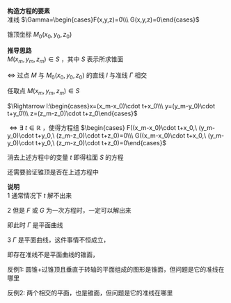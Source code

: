 **构造方程的要素**  
准线 $\Gamma=\begin{cases}F(x,y,z)=0\\\ G(x,y,z)=0\end{cases}$  
  
锥顶坐标 $M_0(x_0,y_0,z_0)$  
  
**推导思路**  
$M(x_m,y_m,z_m)\in S$ ，其中 $S$ 表示所求锥面  
  
$\Leftrightarrow$ 过点 $M$ 与 $M_0(x_0,y_0,z_0)$ 的直线 $l$ 与准线 $\Gamma$ 相交  
  
任取点 $M(x_m,y_m,z_m)\in S$  
  
$\Rightarrow l:\begin{cases}x=(x_m-x_0)\cdot t+x_0\\\ y=(y_m-y_0)\cdot t+y_0\\\ z=(z_m-z_0)\cdot t+z_0\end{cases}$  
  
$\Leftrightarrow\exists\ t\in\mathbb R$ ，使得方程组 $\begin{cases}  
F((x_m-x_0)\cdot t+x_0,\ (y_m-y_0)\cdot t+y_0,\ (z_m-z_0)\cdot t+z_0)=0\\\ G((x_m-x_0)\cdot t+x_0,\ (y_m-y_0)\cdot t+y_0,\ (z_m-z_0)\cdot t+z_0)=0\end{cases}$  
  
消去上述方程中的变量 $t$ 即得柱面 $S$ 的方程  
  
还需要验证锥顶是否在上述方程中  
  
**说明**  
1 通常情况下 $t$ 解不出来  
  
2 但是 $F$ 或 $G$ 为一次方程时，一定可以解出来  
  
即此时 $\Gamma$ 是平面曲线  
  
3 $\Gamma$ 是平面曲线，这件事情不恒成立，  
  
即存在准线不是平面曲线的锥面，  
  
反例1: 圆锥+过锥顶且垂直于转轴的平面组成的图形是锥面，但问题是它的准线在哪里  
  
反例2: 两个相交的平面，也是锥面，但问题是它的准线在哪里  
